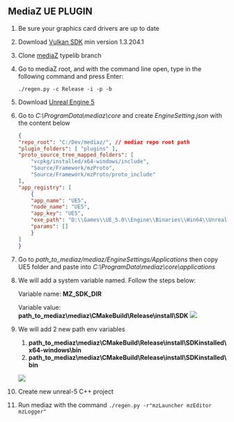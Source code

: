 ## MediaZ UE PLUGIN



1. Be sure your graphics card drivers are up to date
2. Download [Vulkan SDK](https://vulkan.lunarg.com/sdk) min version 1.3.204.1
3. Clone [mediaZ](https://github.com/mediaz/mediaz) typelib branch
4. Go to mediaZ root, and with the command line open, type in the following command and press Enter:

    ```./regen.py -c Release -i -p -b```

5. Download [Unreal Engine 5](https://www.unrealengine.com/en-US/download)
6. Go to <em>C:\ProgramData\mediaz\core</em> and create <em>EngineSetting.json</em>  with the content below 

    ```json
    {
    "repo_root": "C:/Dev/mediaz/", // mediaz repo root path
    "plugin_folders": [ "plugins" ],
    "proto_source_tree_mapped_folders": [
        "vcpkg/installed/x64-windows/include",
        "Source/Framework/mzProto",
        "Source/Framework/mzProto/proto_include"
    ],
    "app_registry": [
        {
        "app_name": "UE5",
        "node_name": "UE5",
        "app_key": "UE5",
        "exe_path": "D:\\Games\\UE_5.0\\Engine\\Binaries\\Win64\\UnrealEditor.exe", // UnrealEditor.exe path
        "params": []
        }
    ]
    }

7. Go to <em>path_to_mediaz/mediaz/EngineSettings/Applications</em> then copy UE5 folder and paste into <em>C:\ProgramData\mediaz\core\applications</em> 

8. We will add a system variable named. Follow the steps below: 

    Variable name: __MZ_SDK_DIR__

    Variable value: __path_to_mediaz\mediaz\CMakeBuild\Release\install\SDK__
![](Resources/Screenshot%202022-06-16%20150825.png )

9. We will add 2 new path env variables
    1. __path_to_mediaz\mediaz\CMakeBuild\Release\install\SDKinstalled\x64-windows\bin__
    2. __path_to_mediaz\mediaz\CMakeBuild\Release\install\SDKinstalled\bin__

    ![](Resources/path.png )

10. Create new unreal-5 C++  project 
11. Run mediaz with the command  ```./regen.py -r"mzLauncher mzEditor mzLogger"```


